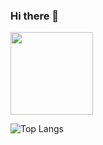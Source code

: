 ### Hi there 👋
<img src="https://skillicons.dev/icons?i=java,cpp,html,css,js," width="132 " height="132" />

![Top Langs](https://github-readme-stats.vercel.app/api/top-langs/?username=indiedv&layout=compact&langs_count=10)






